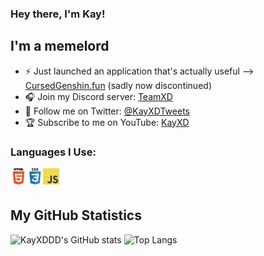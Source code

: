 ### Hey there, I'm Kay!
## I'm a memelord

- ⚡ Just launched an application that's actually useful --> [CursedGenshin.fun](http://cursedgenshin.fun) (sadly now discontinued)
- 🎧 Join my Discord server: [TeamXD](https://dsc.gg/kayxd)
- 🐤 Follow me on Twitter: [@KayXDTweets](https://twitter.com/KayXDDDDD)
- 🏆 Subscribe to me on YouTube: [KayXD](https://www.youtube.com/channel/UCc0RN6SPAmQ9F-HOg3sQULg)


### Languages I Use:
<img align="left" alt="HTML5" width="26px" src="https://raw.githubusercontent.com/github/explore/80688e429a7d4ef2fca1e82350fe8e3517d3494d/topics/html/html.png" />
<img align="left" alt="CSS3" width="26px" src="https://raw.githubusercontent.com/github/explore/80688e429a7d4ef2fca1e82350fe8e3517d3494d/topics/css/css.png" />
<img align="left" alt="JavaScript" width="26px" src="https://raw.githubusercontent.com/github/explore/80688e429a7d4ef2fca1e82350fe8e3517d3494d/topics/javascript/javascript.png" />

<br />
<br />

## My GitHub Statistics
![KayXDDD's GitHub stats](https://github-readme-stats.vercel.app/api?username=VariableKay&show_icons=true&theme=great-gatsby)
![Top Langs](https://github-readme-stats.vercel.app/api/top-langs/?username=VariableKay&hide=TeX&layout=compact&bg_color=30,FFAE00,FFC039&title_color=000000&text_color=000000)
